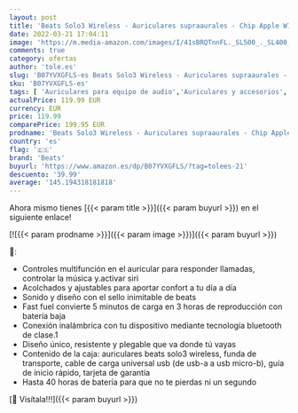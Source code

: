```yaml
---
layout: post
title: 'Beats Solo3 Wireless - Auriculares supraaurales - Chip Apple W1  Bluetooth de Clase 1  40 Horas de Sonido ininterrumpido - Negro'
date: 2022-03-21 17:04:11
image: 'https://m.media-amazon.com/images/I/41sBRQTnnFL._SL500_._SL400_.jpg'
comments: true
category: ofertas
author: 'tole.es'
slug: 'B07YVXGFLS-es Beats Solo3 Wireless - Auriculares supraaurales - Chip...'
sku: 'B07YVXGFLS-es'
tags: [ 'Auriculares para equipo de audio','Auriculares y accesorios','Electrónica','apple','beats', ]
actualPrice: 119.99 EUR
currency: EUR
price: 119.99
comparePrice: 199.95 EUR
prodname: 'Beats Solo3 Wireless - Auriculares supraaurales - Chip Apple W1  Bluetooth de Clase 1  40 Horas de Sonido ininterrumpido - Negro'
country: 'es'
flag: '🇪🇸'
brand: 'Beats'
buyurl: 'https://www.amazon.es/dp/B07YVXGFLS/?tag=tolees-21'
descuento: '39.99'
average: '145.194318181818'
---
```


Ahora mismo tienes [{{< param title >}}]({{< param buyurl >}}) en el siguiente enlace!

[![{{< param prodname >}}]({{< param image >}})]({{< param buyurl >}})

🔎:

- Controles multifunción en el auricular para responder llamadas, controlar la música y.activar siri
- Acolchados y ajustables para aportar confort a tu día a día
- Sonido y diseño con el sello inimitable de beats
- Fast fuel convierte 5 minutos de carga en 3 horas de reproducción con batería baja
- Conexión inalámbrica con tu dispositivo mediante tecnología bluetooth de clase.1
- Diseño único, resistente y plegable que va donde tú vayas
- Contenido de la caja: auriculares beats solo3 wireless, funda de transporte, cable de carga universal usb (de usb-a a usb micro-b), guía de inicio rápido, tarjeta de garantía
- Hasta 40 horas de batería para que no te pierdas ni un segundo

[🛒 Visítala!!!]({{< param buyurl >}})
